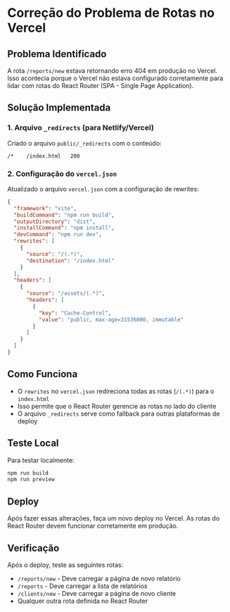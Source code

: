 # Correção do Problema de Rotas no Vercel

## Problema Identificado
A rota `/reports/new` estava retornando erro 404 em produção no Vercel. Isso acontecia porque o Vercel não estava configurado corretamente para lidar com rotas do React Router (SPA - Single Page Application).

## Solução Implementada

### 1. Arquivo `_redirects` (para Netlify/Vercel)
Criado o arquivo `public/_redirects` com o conteúdo:
```
/*    /index.html   200
```

### 2. Configuração do `vercel.json`
Atualizado o arquivo `vercel.json` com a configuração de rewrites:
```json
{
  "framework": "vite",
  "buildCommand": "npm run build",
  "outputDirectory": "dist",
  "installCommand": "npm install",
  "devCommand": "npm run dev",
  "rewrites": [
    {
      "source": "/(.*)",
      "destination": "/index.html"
    }
  ],
  "headers": [
    {
      "source": "/assets/(.*)",
      "headers": [
        {
          "key": "Cache-Control",
          "value": "public, max-age=31536000, immutable"
        }
      ]
    }
  ]
}
```

## Como Funciona
- O `rewrites` no `vercel.json` redireciona todas as rotas (`/(.*)`) para o `index.html`
- Isso permite que o React Router gerencie as rotas no lado do cliente
- O arquivo `_redirects` serve como fallback para outras plataformas de deploy

## Teste Local
Para testar localmente:
```bash
npm run build
npm run preview
```

## Deploy
Após fazer essas alterações, faça um novo deploy no Vercel. As rotas do React Router devem funcionar corretamente em produção.

## Verificação
Após o deploy, teste as seguintes rotas:
- `/reports/new` - Deve carregar a página de novo relatório
- `/reports` - Deve carregar a lista de relatórios
- `/clients/new` - Deve carregar a página de novo cliente
- Qualquer outra rota definida no React Router
